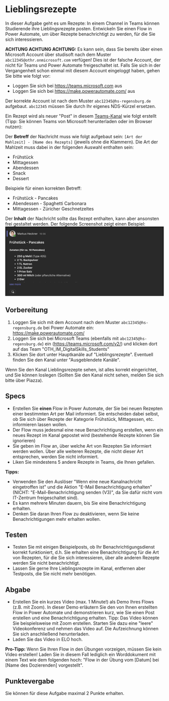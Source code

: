 # Lieblingsrezepte
In dieser Aufgabe geht es um Rezepte: In einem Channel in Teams können Studierende ihre Lieblingsrezepte posten. Entwickeln Sie einen Flow in Power Automate, um über Rezepte benachrichtigt zu werden, für die Sie sich interessieren.

**ACHTUNG ACHTUNG ACHTUNG:** Es kann sein, dass Sie bereits über einen Microsoft Account über studisoft nach dem Muster ```abc12345@othr.onmicrosoft.com``` verfügen! Dies ist der falsche Account, der nicht für Teams und Power Automate freigeschaltet ist. Falls Sie sich in der Vergangenheit schon einmal mit diesem Account eingeloggt haben, gehen Sie bitte wie folgt vor:
* Loggen Sie sich bei https://teams.microsoft.com aus
* Loggen Sie sich bei https://make.powerautomate.com/ aus

Der korrekte Account ist nach dem Muster ```abc12345@hs-regensburg.de``` aufgebaut. ```abc12345``` müssen Sie durch Ihr eigenes NDS-Kürzel ersetzen.

Ein Rezept wird als neuer "Post" in diesem [Teams-Kanal](https://teams.microsoft.com/l/channel/19%3Aa754b9a8c7284d4fa01fed50a04d85bd%40thread.tacv2/Lieblingsrezepte?groupId=368c3b39-de3f-4141-bc4e-1c5cf45dc956&tenantId=2c1b9b13-893c-42a5-bbc1-d7a1db5ddb54) wie folgt erstellt (Tipp: Sie können Teams von Microsoft herunterladen oder im Browser nutzen): 

Der **Betreff** der Nachricht muss wie folgt aufgebaut sein: ```[Art der Mahlzeit] - [Name des Rezepts]``` (jeweils ohne die Klammern). Die Art der Mahlzeit muss dabei in der folgenden Auswahl enthalten sein:
* Frühstück
* Mittagessen
* Abendessen
* Snack
* Dessert

Beispiele für einen korrekten Betreff:
* Frühstück - Pancakes
* Abendessen - Spaghetti Carbonara
* Mittagessen - Züricher Geschnetzeltes 

Der **Inhalt** der Nachricht sollte das Rezept enthalten, kann aber ansonsten frei gestaltet werden. Der folgende Screenshot zeigt einen Beispiel:
![recipe-sample-post](img/recipe-sample-post.png)

## Vorbereitung
1. Loggen Sie sich mit dem Account nach dem Muster ```abc12345@hs-regensburg.de``` bei Power Automate ein: https://make.powerautomate.com/
2. Loggen Sie sich bei Microsoft Teams (ebenfalls mit ```abc12345@hs-regensburg.de```) ein (https://teams.microsoft.com/v2/) und klicken dort auf das Team "OTH_IM_DigitalSkills_Students"
3. Klicken Sie dort unter Hauptkanäle auf "Lieblingsrezepte". Eventuell finden Sie den Kanal unter "Ausgeblendete Kanäle".

Wenn Sie den Kanal Lieblingsrezepte sehen, ist alles korrekt eingerichtet, und Sie können loslegen (Sollten Sie den Kanal nicht sehen, melden Sie sich bitte über Piazza).

## Specs
* Erstellen Sie **einen** Flow in Power Automate, der Sie bei neuen Rezepten einer bestimmten Art per Mail informiert. Sie entscheiden dabei selbst, ob Sie sich über Rezepte der Kategorie Frühstück, Mittagessen, etc. informieren lassen wollen.
* Der Flow muss jedesmal eine neue Benachrichtigung erstellen, wenn ein neues Rezept im Kanal gepostet wird (bestehende Rezepte können Sie ignorieren)
* Sie geben im Flow an, über welche Art von Rezepten Sie informiert werden wollen. Über alle weiteren Rezepte, die nicht dieser Art entsprechen, werden Sie nicht informiert.
* Liken Sie mindestens 5 andere Rezepte in Teams, die Ihnen gefallen.

**Tipps:**
* Verwenden Sie den Auslöser "Wenn eine neue Kanalnachricht eingetroffen ist" und die Aktion "E-Mail Benachrichtigung erhalten" (NICHT: "E-Mail-Benachrichtigung senden (V3)", da Sie dafür nicht vom IT-Zentrum freigeschaltet sind).
* Es kann mehrere Minuten dauern, bis Sie eine Benachrichtigung erhalten.
* Denken Sie daran Ihren Flow zu deaktivieren, wenn Sie keine Benachrichtigungen mehr erhalten wollen.

## Testen
* Testen Sie mit einigen Beispielposts, ob Ihr Benachrichtigungsdienst korrekt funktioniert, d.h. Sie erhalten eine Benachrichtigung für die Art von Rezepten, für die Sie sich interessieren, über alle anderen Rezepte werden Sie nicht benachrichtigt.
* Lassen Sie gerne Ihre Lieblingsrezepte im Kanal, entfernen aber Testposts, die Sie nicht mehr benötigen.

## Abgabe
* Erstellen Sie ein kurzes Video (max. 1 Minute!) als Demo Ihres Flows (z.B. mit Zoom). In dieser Demo erläutern Sie den von Ihnen erstellten Flow in Power Automate und demonstrieren kurz, wie Sie einen Post erstellen und eine Benachrichtigung erhalten.  Tipp: Das Video können Sie beispielsweise mit Zoom erstellen. Starten Sie dazu eine "leere" Videokonferenz und nehmen das Video auf. Die Aufzeichnung können Sie sich anschließend herunterladen.
* Laden Sie das Video in ELO hoch.

**Pro-Tipp:** Wenn Sie Ihren Flow in den Übungen vorzeigen, müssen Sie kein Video erstellen! Laden Sie in diesem Fall lediglich ein Worddokument mit einem Text wie dem folgenden hoch: "Flow in der Übung vom [Datum] bei [Name des Dozierenden] vorgestellt".

## Punktevergabe
Sie können für diese Aufgabe maximal 2 Punkte erhalten.

